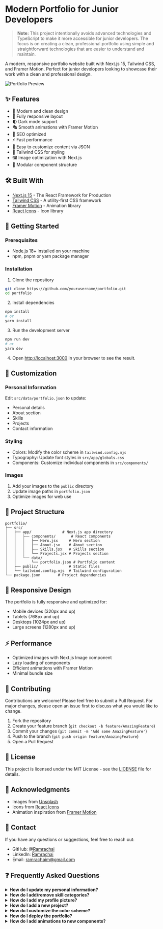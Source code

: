 # Modern Portfolio for Junior Developers

> **Note:** This project intentionally avoids advanced technologies and TypeScript to make it more accessible for junior developers. The focus is on creating a clean, professional portfolio using simple and straightforward technologies that are easier to understand and maintain.

A modern, responsive portfolio website built with Next.js 15, Tailwind CSS, and Framer Motion. Perfect for junior developers looking to showcase their work with a clean and professional design.

![Portfolio Preview](/project-preview.jpg)

## ✨ Features

- 🎨 Modern and clean design
- 📱 Fully responsive layout
- 🌓 Dark mode support
- 🎭 Smooth animations with Framer Motion
- 🎯 SEO optimized
- ⚡ Fast performance
- 📝 Easy to customize content via JSON
- 🎨 Tailwind CSS for styling
- 🖼️ Image optimization with Next.js
- 🧩 Modular component structure

## 🛠️ Built With

- [Next.js 15](https://nextjs.org/) - The React Framework for Production
- [Tailwind CSS](https://tailwindcss.com/) - A utility-first CSS framework
- [Framer Motion](https://www.framer.com/motion/) - Animation library
- [React Icons](https://react-icons.github.io/react-icons/) - Icon library

## 🚀 Getting Started

### Prerequisites

- Node.js 18+ installed on your machine
- npm, pnpm or yarn package manager

### Installation

1. Clone the repository
```bash
git clone https://github.com/yourusername/portfolio.git
cd portfolio
```

2. Install dependencies
```bash
npm install
# or
yarn install
```

3. Run the development server
```bash
npm run dev
# or
yarn dev
```

4. Open [http://localhost:3000](http://localhost:3000) in your browser to see the result.

## 🎨 Customization

### Personal Information
Edit `src/data/portfolio.json` to update:
- Personal details
- About section
- Skills
- Projects
- Contact information

### Styling
- Colors: Modify the color scheme in `tailwind.config.mjs`
- Typography: Update font styles in `src/app/globals.css`
- Components: Customize individual components in `src/components/`

### Images
1. Add your images to the `public` directory
2. Update image paths in `portfolio.json`
3. Optimize images for web use

## 📁 Project Structure

```
portfolio/
├── src/
│   ├── app/              # Next.js app directory
│   │   ├── components/       # React components
│   │   │   ├── Hero.jsx     # Hero section
│   │   │   ├── About.jsx    # About section
│   │   │   ├── Skills.jsx   # Skills section
│   │   │   └── Projects.jsx # Projects section
│   │   └── data/
│   │       └── portfolio.json # Portfolio content
│   ├── public/              # Static files
│   └── tailwind.config.mjs  # Tailwind configuration
└── package.json        # Project dependencies
```

## 📱 Responsive Design

The portfolio is fully responsive and optimized for:
- Mobile devices (320px and up)
- Tablets (768px and up)
- Desktops (1024px and up)
- Large screens (1280px and up)

## ⚡ Performance

- Optimized images with Next.js Image component
- Lazy loading of components
- Efficient animations with Framer Motion
- Minimal bundle size

## 🤝 Contributing

Contributions are welcome! Please feel free to submit a Pull Request. For major changes, please open an issue first to discuss what you would like to change.

1. Fork the repository
2. Create your feature branch (`git checkout -b feature/AmazingFeature`)
3. Commit your changes (`git commit -m 'Add some AmazingFeature'`)
4. Push to the branch (`git push origin feature/AmazingFeature`)
5. Open a Pull Request

## 📄 License

This project is licensed under the MIT License - see the [LICENSE](LICENSE) file for details.

## 🙏 Acknowledgments

- Images from [Unsplash](https://unsplash.com)
- Icons from [React Icons](https://react-icons.github.io/react-icons)
- Animation inspiration from [Framer Motion](https://www.framer.com/motion/)

## 📧 Contact

If you have any questions or suggestions, feel free to reach out:

- GitHub: [@Ramrachai](https://github.com/Ramrachai)
- LinkedIn: [Ramrachai](https://www.linkedin.com/in/ramrachai-m/)
- Email: ramrachaim@gmail.com

## ❓ Frequently Asked Questions

<details>
<summary><strong>How do I update my personal information?</strong></summary>

1. Navigate to `src/data/portfolio.json`
2. Update the `personalInfo` section with your details:
   ```json
   {
     "personalInfo": {
       "name": "Your Name",
       "title": "Your Title",
       "description": "Your Description",
       "location": "Your Location",
       "email": "your.email@example.com",
       "github": "https://github.com/yourusername",
       "linkedin": "https://linkedin.com/in/yourprofile"
     }
   }
   ```
</details>

<details>
<summary><strong>How do I add/remove skill categories?</strong></summary>

The skills section is completely dynamic. To add or remove skill categories:

1. Open `src/data/portfolio.json`
2. Under the `skills` object, add or remove categories:
   ```json
   {
     "skills": {
       "newCategory": ["Skill 1", "Skill 2", "Skill 3"],
       "anotherCategory": ["Skill A", "Skill B", "Skill C"]
     }
   }
   ```
The component will automatically adjust to display any number of categories.
</details>

<details>
<summary><strong>How do I add my profile picture?</strong></summary>

1. Add your photo to the `public` directory (e.g., `myphoto.jpg`)
2. Update the image path in `src/data/portfolio.json`:
   ```json
   {
     "about": {
       "image": "/myphoto.jpg"
     }
   }
   ```
Recommended image size: 400x500px or similar aspect ratio
</details>

<details>
<summary><strong>How do I add a new project?</strong></summary>

1. Open `src/data/portfolio.json`
2. Add a new project object to the `projects` array:
   ```json
   {
     "title": "Your Project Name",
     "description": "Project description",
     "technologies": ["Tech1", "Tech2", "Tech3"],
     "github": "https://github.com/yourusername/project",
     "live": "https://your-project-demo.com",
     "image": "/projects/your-project-image.jpg"
   }
   ```
3. Add the project image to `public/projects/` directory
</details>

<details>
<summary><strong>How do I customize the color scheme?</strong></summary>

1. Open `tailwind.config.mjs`
2. Modify the colors in the theme section:
   ```js
   theme: {
     extend: {
       colors: {
         // Add your custom colors here
         primary: colors.blue,
         secondary: colors.purple,
       }
     }
   }
   ```
3. Use these colors in components with Tailwind classes
</details>

<details>
<summary><strong>How do I deploy the portfolio?</strong></summary>

1. **Vercel (Recommended)**
   - Connect your GitHub repository to Vercel
   - Vercel will automatically deploy your portfolio
   - Updates are deployed automatically when you push changes

2. **GitHub Pages**
   - Update `next.config.mjs` for GitHub Pages
   - Run `npm run build`
   - Push the build folder to your repository

3. **Custom Domain**
   - Purchase a domain
   - Configure DNS settings
   - Add domain in your deployment platform

4. **Professional Deployment (Premium)**
   - Custom deployment to AWS or cPanel
   - Fully managed service with monitoring
   - Professional setup and maintenance
   - Contact [Ramrachai](mailto:ramrachaim@gmail.com) for pricing and details
   - Services include:
     - AWS Amplify setup
     - Auto scaling and load balancing
     - Auto deployment from GitHub
     - SSL certificate installation
     - Domain configuration
     - Performance optimization
     - 24/7 monitoring
</details>

<details>
<summary><strong>How do I add animations to new components?</strong></summary>

1. Import Framer Motion:
   ```jsx
   import { motion } from 'framer-motion';
   ```
2. Convert your component to use motion:
   ```jsx
   <motion.div
     initial={{ opacity: 0, y: 20 }}
     animate={{ opacity: 1, y: 0 }}
     transition={{ duration: 0.8 }}
   >
     Your content
   </motion.div>
   ```
</details>


